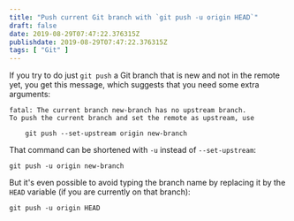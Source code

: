 ```yaml
---
title: "Push current Git branch with `git push -u origin HEAD`"
draft: false
date: 2019-08-29T07:47:22.376315Z
publishdate: 2019-08-29T07:47:22.376315Z
tags: [ "Git" ]
---
```

If you try to do just `git push` a Git branch that is new and not in the remote yet, you get this message, which suggests that you need some extra arguments:

```
fatal: The current branch new-branch has no upstream branch.
To push the current branch and set the remote as upstream, use

    git push --set-upstream origin new-branch

```

That command can be shortened with `-u` instead of `--set-upstream`:

```
git push -u origin new-branch
```

But it's even possible to avoid typing the branch name by replacing it by the `HEAD` variable (if you are currently on that branch):

```
git push -u origin HEAD
```
    